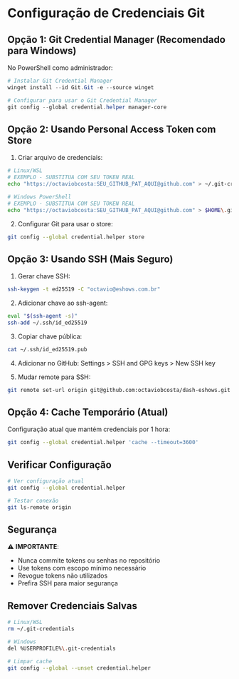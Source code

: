 # Configuração de Credenciais Git

## Opção 1: Git Credential Manager (Recomendado para Windows)

No PowerShell como administrador:
```powershell
# Instalar Git Credential Manager
winget install --id Git.Git -e --source winget

# Configurar para usar o Git Credential Manager
git config --global credential.helper manager-core
```

## Opção 2: Usando Personal Access Token com Store

1. Criar arquivo de credenciais:
```bash
# Linux/WSL
# EXEMPLO - SUBSTITUA COM SEU TOKEN REAL
echo "https://octaviobcosta:SEU_GITHUB_PAT_AQUI@github.com" > ~/.git-credentials

# Windows PowerShell
# EXEMPLO - SUBSTITUA COM SEU TOKEN REAL
echo "https://octaviobcosta:SEU_GITHUB_PAT_AQUI@github.com" > $HOME\.git-credentials
```

2. Configurar Git para usar o store:
```bash
git config --global credential.helper store
```

## Opção 3: Usando SSH (Mais Seguro)

1. Gerar chave SSH:
```bash
ssh-keygen -t ed25519 -C "octavio@eshows.com.br"
```

2. Adicionar chave ao ssh-agent:
```bash
eval "$(ssh-agent -s)"
ssh-add ~/.ssh/id_ed25519
```

3. Copiar chave pública:
```bash
cat ~/.ssh/id_ed25519.pub
```

4. Adicionar no GitHub: Settings > SSH and GPG keys > New SSH key

5. Mudar remote para SSH:
```bash
git remote set-url origin git@github.com:octaviobcosta/dash-eshows.git
```

## Opção 4: Cache Temporário (Atual)

Configuração atual que mantém credenciais por 1 hora:
```bash
git config --global credential.helper 'cache --timeout=3600'
```

## Verificar Configuração

```bash
# Ver configuração atual
git config --global credential.helper

# Testar conexão
git ls-remote origin
```

## Segurança

⚠️ **IMPORTANTE**: 
- Nunca commite tokens ou senhas no repositório
- Use tokens com escopo mínimo necessário
- Revogue tokens não utilizados
- Prefira SSH para maior segurança

## Remover Credenciais Salvas

```bash
# Linux/WSL
rm ~/.git-credentials

# Windows
del %USERPROFILE%\.git-credentials

# Limpar cache
git config --global --unset credential.helper
```